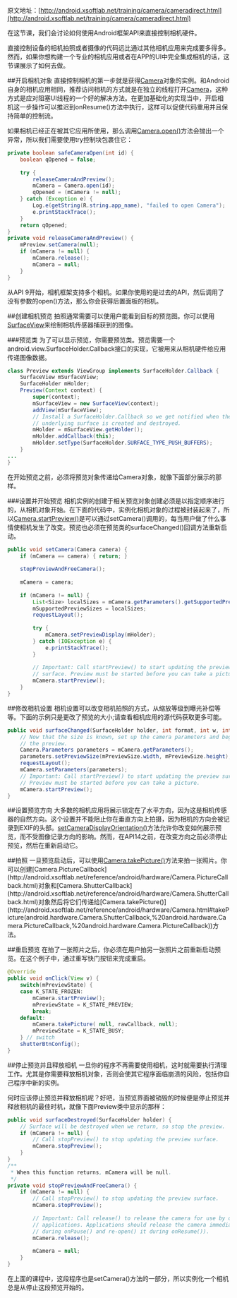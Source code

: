 原文地址：[http://android.xsoftlab.net/training/camera/cameradirect.html](http://android.xsoftlab.net/training/camera/cameradirect.html)

在这节课，我们会讨论如何使用Android框架API来直接控制相机硬件。

直接控制设备的相机拍照或者摄像的代码远比通过其他相机应用来完成要多得多。然而，如果你想构建一个专业的相机应用或者在APP的UI中完全集成相机的话，这节课展示了如何去做。

##开启相机对象
直接控制相机的第一步就是获得[Camera](http://android.xsoftlab.net/reference/android/hardware/Camera.html)对象的实例。和Android自身的相机应用相同，推荐访问相机的方式就是在独立的线程打开[Camera](http://android.xsoftlab.net/reference/android/hardware/Camera.html)，这种方式是应对阻塞UI线程的一个好的解决方法。在更加基础化的实现当中，开启相机这一步操作可以推迟到onResume()方法中执行，这样可以促使代码重用并且保持简单的控制流。

如果相机已经正在被其它应用所使用，那么调用[Camera.open()](http://android.xsoftlab.net/reference/android/hardware/Camera.html#open())方法会抛出一个异常，所以我们需要使用try控制块包裹住它：
```java
private boolean safeCameraOpen(int id) {
    boolean qOpened = false;
  
    try {
        releaseCameraAndPreview();
        mCamera = Camera.open(id);
        qOpened = (mCamera != null);
    } catch (Exception e) {
        Log.e(getString(R.string.app_name), "failed to open Camera");
        e.printStackTrace();
    }
    return qOpened;    
}
private void releaseCameraAndPreview() {
    mPreview.setCamera(null);
    if (mCamera != null) {
        mCamera.release();
        mCamera = null;
    }
}
```

从API 9开始，相机框架支持多个相机。如果你使用的是过去的API，然后调用了没有参数的open()方法，那么你会获得后置面板的相机。

##创建相机预览
拍照通常需要可以使用户能看到目标的预览图。你可以使用[SurfaceView](http://android.xsoftlab.net/reference/android/view/SurfaceView.html)来绘制相机传感器捕获到的图像。

###预览类
为了可以显示预览，你需要预览类。预览需要一个android.view.SurfaceHolder.Callback接口的实现，它被用来从相机硬件给应用传递图像数据。
```java
class Preview extends ViewGroup implements SurfaceHolder.Callback {
    SurfaceView mSurfaceView;
    SurfaceHolder mHolder;
    Preview(Context context) {
        super(context);
        mSurfaceView = new SurfaceView(context);
        addView(mSurfaceView);
        // Install a SurfaceHolder.Callback so we get notified when the
        // underlying surface is created and destroyed.
        mHolder = mSurfaceView.getHolder();
        mHolder.addCallback(this);
        mHolder.setType(SurfaceHolder.SURFACE_TYPE_PUSH_BUFFERS);
    }
...
}
```

在开始预览之前，必须将预览对象传递给Camera对象，就像下面部分展示的那样。

###设置并开始预览
相机实例的创建于相关预览对象创建必须是以指定顺序进行的，从相机对象开始。在下面的代码中，实例化相机对象的过程被封装起来了，所以[Camera.startPreview()](http://android.xsoftlab.net/reference/android/hardware/Camera.html#startPreview())是可以通过setCamera()调用的，每当用户做了什么事情使相机发生了改变。预览也必须在预览类的surfaceChanged()回调方法重新启动。
```java
public void setCamera(Camera camera) {
    if (mCamera == camera) { return; }
    
    stopPreviewAndFreeCamera();
    
    mCamera = camera;
    
    if (mCamera != null) {
        List<Size> localSizes = mCamera.getParameters().getSupportedPreviewSizes();
        mSupportedPreviewSizes = localSizes;
        requestLayout();
      
        try {
            mCamera.setPreviewDisplay(mHolder);
        } catch (IOException e) {
            e.printStackTrace();
        }
      
        // Important: Call startPreview() to start updating the preview
        // surface. Preview must be started before you can take a picture.
        mCamera.startPreview();
    }
}
```

##修改相机设置
相机设置可以改变相机拍照的方式，从缩放等级到曝光补偿等等。下面的示例只是更改了预览的大小;请查看相机应用的源代码获取更多可能。
```java
public void surfaceChanged(SurfaceHolder holder, int format, int w, int h) {
    // Now that the size is known, set up the camera parameters and begin
    // the preview.
    Camera.Parameters parameters = mCamera.getParameters();
    parameters.setPreviewSize(mPreviewSize.width, mPreviewSize.height);
    requestLayout();
    mCamera.setParameters(parameters);
    // Important: Call startPreview() to start updating the preview surface.
    // Preview must be started before you can take a picture.
    mCamera.startPreview();
}
```

##设置预览方向
大多数的相机应用将展示锁定在了水平方向，因为这是相机传感器的自然方向。这个设置并不能阻止你在垂直方向上拍摄，因为相机的方向会被记录到EXIF的头部。[setCameraDisplayOrientation()](http://android.xsoftlab.net/reference/android/hardware/Camera.html#setDisplayOrientation(int))方法允许你改变如何展示预览，而不受图像记录方向的影响。然而，在API14之前，在改变方向之前必须停止预览，然后在重新启动它。

##拍照
一旦预览启动后，可以使用[Camera.takePicture()](http://android.xsoftlab.net/reference/android/hardware/Camera.html#takePicture(android.hardware.Camera.ShutterCallback,%20android.hardware.Camera.PictureCallback,%20android.hardware.Camera.PictureCallback))方法来拍一张照片。你可以创建[Camera.PictureCallback](http://android.xsoftlab.net/reference/android/hardware/Camera.PictureCallback.html)对象和[Camera.ShutterCallback](http://android.xsoftlab.net/reference/android/hardware/Camera.ShutterCallback.html)对象然后将它们传递给[Camera.takePicture()](http://android.xsoftlab.net/reference/android/hardware/Camera.html#takePicture(android.hardware.Camera.ShutterCallback,%20android.hardware.Camera.PictureCallback,%20android.hardware.Camera.PictureCallback))方法。

##重启预览
在拍了一张照片之后，你必须在用户拍另一张照片之前重新启动预览。在这个例子中，通过重写快门按钮来完成重启。
```java
@Override
public void onClick(View v) {
    switch(mPreviewState) {
    case K_STATE_FROZEN:
        mCamera.startPreview();
        mPreviewState = K_STATE_PREVIEW;
        break;
    default:
        mCamera.takePicture( null, rawCallback, null);
        mPreviewState = K_STATE_BUSY;
    } // switch
    shutterBtnConfig();
}
```

##停止预览并且释放相机
一旦你的程序不再需要使用相机，这时就需要执行清理工作。尤其是你需要释放相机对象，否则会使其它程序面临崩溃的风险，包括你自己程序中新的实例。

何时应该停止预览并释放相机呢？好吧，当预览界面被销毁的时候便是停止预览并释放相机的最佳时机，就像下面Preview类中显示的那样：
```java
public void surfaceDestroyed(SurfaceHolder holder) {
    // Surface will be destroyed when we return, so stop the preview.
    if (mCamera != null) {
        // Call stopPreview() to stop updating the preview surface.
        mCamera.stopPreview();
    }
}
/**
 * When this function returns, mCamera will be null.
 */
private void stopPreviewAndFreeCamera() {
    if (mCamera != null) {
        // Call stopPreview() to stop updating the preview surface.
        mCamera.stopPreview();
    
        // Important: Call release() to release the camera for use by other
        // applications. Applications should release the camera immediately
        // during onPause() and re-open() it during onResume()).
        mCamera.release();
    
        mCamera = null;
    }
}
```

在上面的课程中，这段程序也是setCamera()方法的一部分，所以实例化一个相机总是从停止这段预览开始的。